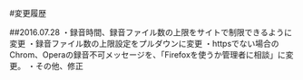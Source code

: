 #変更履歴

##2016.07.28
・録音時間、録音ファイル数の上限をサイトで制限できるように変更
・録音ファイル数の上限設定をプルダウンに変更
・httpsでない場合のChrom、Operaの録音不可メッセージを、「Firefoxを使うか管理者に相談」に変更。
・その他、修正 

